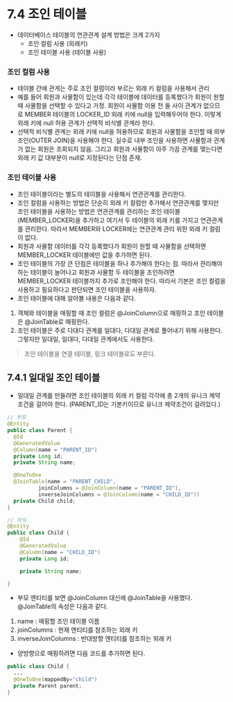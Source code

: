 # 7.4 조인 테이블
- 데이터베이스 테이블의 연관관계 설계 방법은 크게 2가지
  - 조인 컬럼 사용 (외래키)
  - 조인 테이블 사용 (테이블 사용)

### 조인 컬럼 사용
- 테이블 간에 관게는 주로 조인 컬럼이라 부르는 외래 키 컬럼을 사용해서 관리
- 예를 들어 회원과 사물함이 있는데 각각 테이블에 데이터를 등록했다가 회원이 원할 때 사물함을 선택할 수 있다고 가정. 회원이 사물함 이용 전 둘 사이 관계가 없으므로 MEMBER 테이블의 LOCKER_ID
외래 키에 null을 입력해두어야 한다. 이렇게 외래 키에 null 허용 관계가 선택적 비식별 관계라 한다.
- 선택적 비식별 관계는 외래 키에 null을 허용하므로 회원과 사물함을 조인할 때 외부 조인(OUTER JOIN)을 사용해야 한다. 실수로 내부 조인을 사용하면 사물함과 관계가 없는 회원은 조회되지 않음.
그리고 회원과 사물함이 아주 가끔 관계를 맺는다면 외래 키 값 대부분이 null로 지정된다는 단점 존재.

### 조인 테이블 사용
- 조인 테이블이라는 별도의 테이블을 사용해서 연관관계를 관리한다.
- 조인 컬럼을 사용하는 방법은 단순히 외래 키 컬럼만 추가해서 연관관계를 맺지만 조인 테이블을 사용하는 방법은 연관관계를 관리하는 조인 테이블(MEMBER_LOCKER)을 추가하고 여기서 두 테이블의 외래
키를 가지고 연관관계를 관리한다. 따라서 MEMBER와 LOCKER에는 연관관계 관리 위한 외래 키 컬럼이 없다.
- 회원과 사물함 데이터를 각각 등록했다가 회원이 원할 때 사물함을 선택하면 MEMBER_LOCKER 테이블에만 값을 추가하면 된다.
- 조인 테이블의 가장 큰 단점은 테이블을 하나 추가해야 한다는 점. 따라서 관리해야 하는 테이블이 늘어나고 회원과 사물함 두 테이블을 조인하려면 MEMBER_LOCKER 테이블까지 추가로 조인해야 한다.
따라서 기본은 조인 컬럼을 사용하고 필요하다고 판단되면 조인 테이블을 사용하자.
- 조인 테이블에 대해 알아볼 내용은 다음과 같다.
1. 객체와 테이블을 매핑할 때 조인 컬럼은 @JoinColumn으로 매핑하고 조인 테이블은 @JoinTable로 매핑한다.
2. 조인 테이블은 주로 다대다 관계를 일대다, 다대일 관계로 풀어내기 위해 사용한다. 그렇지만 일대일, 일대다, 다대일 관계에서도 사용한다.
> 조인 테이블을 연결 테이블, 링크 테이블로도 부른다.

## 7.4.1 일대일 조인 테이블
- 일대일 관계를 만들려면 조인 테이블의 외래 키 컬럼 각각에 총 2개의 유니크 제약조건을 걸어야 한다. (PARENT_ID는 기본키이므로 유니크 제약조건이 걸려있다.)
```java
// 부모
@Entity
public class Parent {
  @Id
  @GeneratedValue
  @Column(name = "PARENT_ID")
  private Long id;
  private String name;

  @OneToOne
  @JoinTable(name = "PARENT_CHILD",
          joinColumns = @JoinColumn(name = "PARENT_ID"),
          inverseJoinColumns = @JoinColumn(name = "CHILD_ID"))
  private Child child;
}

// 자식
@Entity
public class Child {
	@Id
	@GeneratedValue
	@Column(name = "CHILD_ID")
	private Long id;

	private String name;

}
```
- 부모 엔티티를 보면 @JoinColumn 대신에 @JoinTable을 사용했다. @JoinTable의 속성은 다음과 같다.
1. name : 매핑할 조인 테이블 이름
2. joinColumns : 현재 엔티티를 참조하는 외래 키
3. inverseJoinColumns : 반대방향 엔티티를 참조하는 외래 키
- 양방향으로 매핑하려면 다음 코드를 추가하면 된다.
```java
public class Child {
  ...
  @OneToOne(mappedBy="child")
  private Parent parent;
}
```
